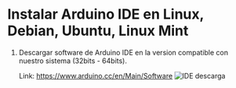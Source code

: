 # Instalar Arduino IDE en Linux, Debian, Ubuntu, Linux Mint

1. Descargar software de Arduino IDE en la version compatible con nuestro sistema (32bits - 64bits).

    Link: https://www.arduino.cc/en/Main/Software
![IDE descarga]()
